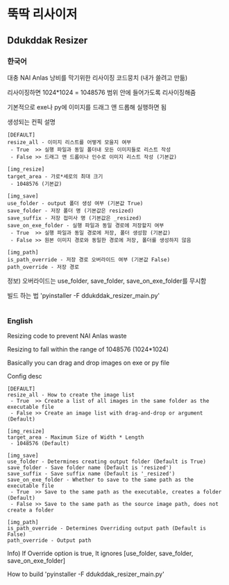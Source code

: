 # 뚝딱 리사이저
## Ddukddak Resizer
### 한국어
대충 NAI Anlas 낭비를 막기위한 리사이징 코드뭉치 (내가 쓸려고 만듦)

리사이징하면 1024*1024 = 1048576 범위 안에 들어가도록 리사이징해줌

기본적으로 exe나 py에 이미지를 드래그 앤 드롭해 실행하면 됨

생성되는 컨픽 설명
```
[DEFAULT]
resize_all - 이미지 리스트를 어떻게 모을지 여부
 - True  >> 실행 파일과 동일 폴더내 모든 이미지들로 리스트 작성
 - False >> 드래그 앤 드롭이나 인수로 이미지 리스트 작성 (기본값)

[img_resize]
target_area - 가로*세로의 최대 크기
 - 1048576 (기본값)

[img_save]
use_folder - output 폴더 생성 여부 (기본값 True)
save_folder - 저장 폴더 명 (기본값은 resized)
save_suffix - 저장 접미사 명 (기본값은 _resized)
save_on_exe_folder - 실행 파일과 동일 경로에 저장할지 여부
 - True  >> 실행 파일과 동일 경로에 저장, 폴더 생성함 (기본값)
 - False >> 원본 이미지 경로와 동일한 경로에 저장, 폴더를 생성하지 않음

[img_path]
is_path_override - 저장 경로 오버라이드 여부 (기본값 False)
path_override - 저장 경로
```
정보) 오버라이드는 use_folder, save_folder, save_on_exe_folder를 무시함

빌드 하는 법
'pyinstaller -F ddukddak_resizer_main.py'       




#

### English
Resizing code to prevent NAI Anlas waste

Resizing to fall within the range of 1048576 (1024*1024)

Basically you can drag and drop images on exe or py file

Config desc
```
[DEFAULT]
resize_all - How to create the image list
 - True  >> Create a list of all images in the same folder as the executable file
 - False >> Create an image list with drag-and-drop or argument (Default)

[img_resize]
target_area - Maximum Size of Width * Length
 - 1048576 (Default)

[img_save]
use_folder - Determines creating output folder (Default is True)
save_folder - Save folder name (Default is 'resized')
save_suffix - Save suffix name (Default is '_resized')
save_on_exe_folder - Whether to save to the same path as the executable file
 - True  >> Save to the same path as the executable, creates a folder (Default)
 - False >> Save to the same path as the source image path, does not create a folder

[img_path]
is_path_override - Determines Overriding output path (Default is False)
path_override - Output path
```
Info) If Override option is true, It ignores [use_folder, save_folder, save_on_exe_folder]    

How to build 
'pyinstaller -F ddukddak_resizer_main.py'
